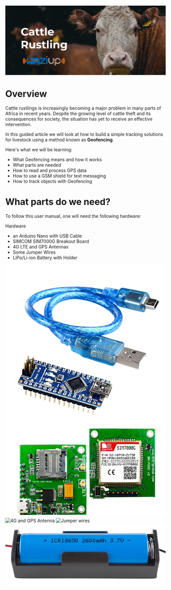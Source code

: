 ![Cattle with Tag](./media/cattle.jpg)

Overview
========
Cattle rustlings is increasingly becoming a major problem in many parts of Africa in recent years. Despite the growing level of cattle theft and its consequences for society, the situation has yet to receive an effective intervention.

In this guided article we will look at how to build a simple tracking solutions for livestock using a method known as **Geofencing**.

Here's what we will be learning:
- What Geofencing means and how it works
- What parts are needed
- How to read and process GPS data
- How to use a GSM shield for text messaging
- How to track objects with Geofencing

What parts do we need?
=====================

To follow this user manual, one will need the following hardware:

Hardware
  - an Arduino Nano with USB Cable
  - SIMCOM SIM7000G Breakout Board
  - 4G LTE and GPS Antennas
  - Some Jumper Wires
  - LiPo/Li-ion Battery with Holder
  

![Arduino Nano](./media/nano.png)
![SIM700G](./media/sim7000g.png)
![4G and GPS Antenna](./media/antenna.png)
![Jumper wires](./media/jumper.png)
![Battery](./media/battery.png)